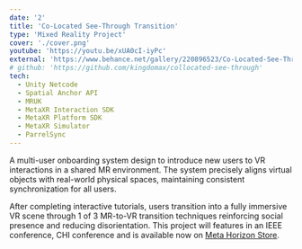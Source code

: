 ```yaml
---
date: '2'
title: 'Co-Located See-Through Transition'
type: 'Mixed Reality Project'
cover: './cover.png'
youtube: 'https://youtu.be/xUA0cI-iyPc'
external: 'https://www.behance.net/gallery/220896523/Co-Located-See-Through-Transition'
# github: 'https://github.com/kingdomax/collocated-see-through'
tech:
  - Unity Netcode
  - Spatial Anchor API
  - MRUK
  - MetaXR Interaction SDK
  - MetaXR Platform SDK
  - MetaXR Simulator
  - ParrelSync
---
```


A multi-user onboarding system design to introduce new users to VR interactions in a shared MR environment. The system precisely aligns virtual objects with real-world physical spaces, maintaining consistent synchronization for all users.

After completing interactive tutorials, users transition into a fully immersive VR scene through 1 of 3 MR-to-VR transition techniques reinforcing social presence and reducing disorientation. This project will features in an IEEE conference, CHI conference and is available now on [Meta Horizon Store](https://www.meta.com/s/2iO4ohtg7).
